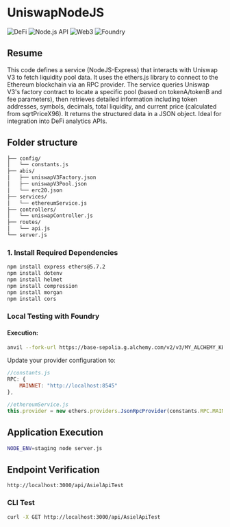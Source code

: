 # UniswapNodeJS

![DeFi](https://img.shields.io/badge/DeFi-Analytics-blue)
![Node.js API](https://img.shields.io/badge/Node.js-API-green)
![Web3](https://img.shields.io/badge/Web3-Integration-yellow)
![Foundry](https://img.shields.io/badge/Foundry-Testing-orange)

## Resume
This code defines a service (NodeJS-Express) that interacts with Uniswap V3 to fetch liquidity pool data. It uses the ethers.js library to connect to the Ethereum blockchain via an RPC provider. The service queries Uniswap V3's factory contract to locate a specific pool (based on tokenA/tokenB and fee parameters), then retrieves detailed information including token addresses, symbols, decimals, total liquidity, and current price (calculated from sqrtPriceX96). It returns the structured data in a JSON object. Ideal for integration into DeFi analytics APIs.

## Folder structure
```bash
├── config/
│   └── constants.js 
├── abis/
│   ├── uniswapV3Factory.json
│   ├── uniswapV3Pool.json
│   └── erc20.json
├── services/
│   └── ethereumService.js
├── controllers/
│   └── uniswapController.js
├── routes/
│   └── api.js
└── server.js
```

### 1. Install Required Dependencies 
```bash
npm install express ethers@5.7.2
npm install dotenv
npm install helmet 
npm install compression
npm install morgan
npm install cors
```

### Local Testing with Foundry

#### Execution:
```bash
anvil --fork-url https://base-sepolia.g.alchemy.com/v2/v3/MY_ALCHEMY_KEY
```
Update your provider configuration to:
```javascript
//constants.js 
RPC: {
    MAINNET: "http://localhost:8545"
},

//ethereumService.js
this.provider = new ethers.providers.JsonRpcProvider(constants.RPC.MAINNET);
```

## Application Execution
```bash
NODE_ENV=staging node server.js
```

## Endpoint Verification
```
http://localhost:3000/api/AsielApiTest
```

### CLI Test
```bash
curl -X GET http://localhost:3000/api/AsielApiTest
```

